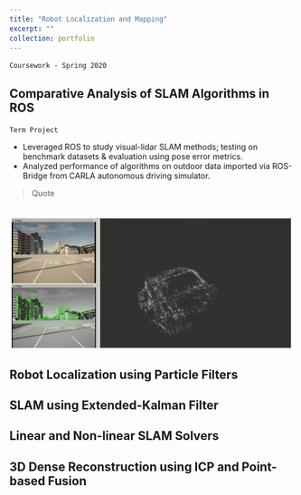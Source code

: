 ```yaml
---
title: "Robot Localization and Mapping"
excerpt: ""
collection: portfolio
---
```


`Coursework - Spring 2020`

## Comparative Analysis of SLAM Algorithms in ROS
`Term Project`

* Leveraged ROS to study visual-lidar SLAM methods; testing on benchmark datasets & evaluation using pose error metrics.
* Analyzed performance of algorithms on outdoor data imported via ROS-Bridge from CARLA autonomous driving simulator.

> Quote

<br/><img src='/images/slam_pic_adobespark.png'>

## Robot Localization using Particle Filters

## SLAM using Extended-Kalman Filter

## Linear and Non-linear SLAM Solvers

## 3D Dense Reconstruction using ICP and Point-based Fusion